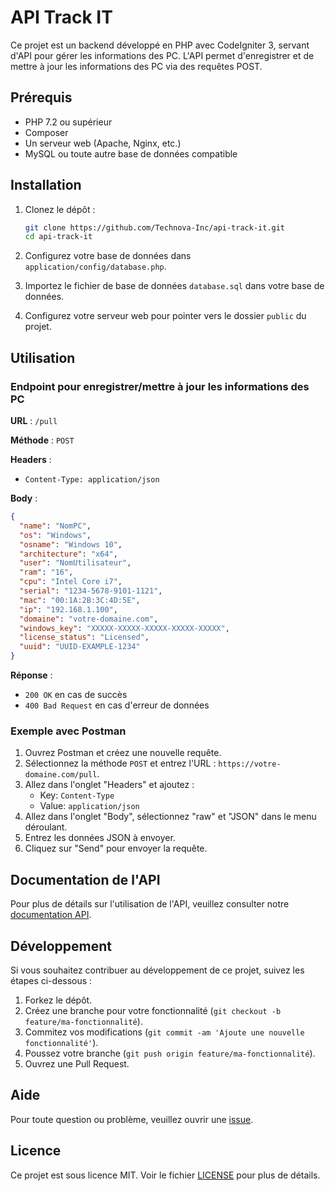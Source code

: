 # API Track IT

Ce projet est un backend développé en PHP avec CodeIgniter 3, servant d'API pour gérer les informations des PC. L'API permet d'enregistrer et de mettre à jour les informations des PC via des requêtes POST.

## Prérequis

- PHP 7.2 ou supérieur
- Composer
- Un serveur web (Apache, Nginx, etc.)
- MySQL ou toute autre base de données compatible

## Installation

1. Clonez le dépôt :

    ```bash
    git clone https://github.com/Technova-Inc/api-track-it.git
    cd api-track-it
    ```

3. Configurez votre base de données dans `application/config/database.php`.

4. Importez le fichier de base de données `database.sql` dans votre base de données.

5. Configurez votre serveur web pour pointer vers le dossier `public` du projet.

## Utilisation

### Endpoint pour enregistrer/mettre à jour les informations des PC

**URL** : `/pull`

**Méthode** : `POST`

**Headers** :
- `Content-Type: application/json`

**Body** :
```json
{
  "name": "NomPC",
  "os": "Windows",
  "osname": "Windows 10",
  "architecture": "x64",
  "user": "NomUtilisateur",
  "ram": "16",
  "cpu": "Intel Core i7",
  "serial": "1234-5678-9101-1121",
  "mac": "00:1A:2B:3C:4D:5E",
  "ip": "192.168.1.100",
  "domaine": "votre-domaine.com",
  "windows_key": "XXXXX-XXXXX-XXXXX-XXXXX-XXXXX",
  "license_status": "Licensed",
  "uuid": "UUID-EXAMPLE-1234"
}
```

**Réponse** :
- `200 OK` en cas de succès
- `400 Bad Request` en cas d'erreur de données

### Exemple avec Postman

1. Ouvrez Postman et créez une nouvelle requête.
2. Sélectionnez la méthode `POST` et entrez l'URL : `https://votre-domaine.com/pull`.
3. Allez dans l'onglet "Headers" et ajoutez :
   - Key: `Content-Type`
   - Value: `application/json`
4. Allez dans l'onglet "Body", sélectionnez "raw" et "JSON" dans le menu déroulant.
5. Entrez les données JSON à envoyer.
6. Cliquez sur "Send" pour envoyer la requête.

## Documentation de l'API

Pour plus de détails sur l'utilisation de l'API, veuillez consulter notre [documentation API](https://github.com/Technova-Inc/API-TrackIT-Documentation).

## Développement

Si vous souhaitez contribuer au développement de ce projet, suivez les étapes ci-dessous :

1. Forkez le dépôt.
2. Créez une branche pour votre fonctionnalité (`git checkout -b feature/ma-fonctionnalité`).
3. Commitez vos modifications (`git commit -am 'Ajoute une nouvelle fonctionnalité'`).
4. Poussez votre branche (`git push origin feature/ma-fonctionnalité`).
5. Ouvrez une Pull Request.

## Aide

Pour toute question ou problème, veuillez ouvrir une [issue](https://github.com/Technova-Inc/api-track-it/issues).

## Licence

Ce projet est sous licence MIT. Voir le fichier [LICENSE](LICENSE) pour plus de détails.
